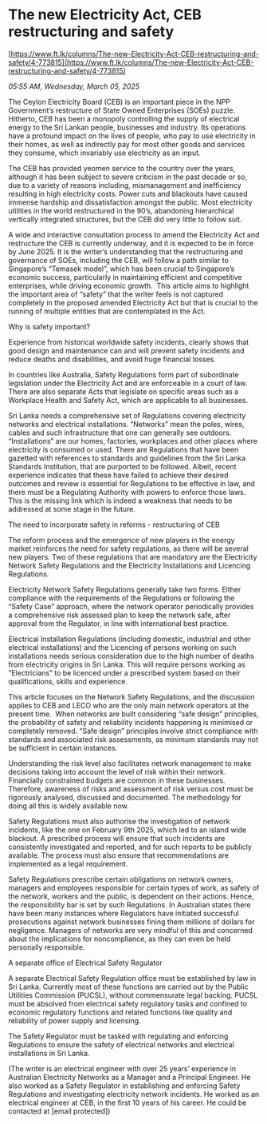 # The new Electricity Act, CEB restructuring and safety

[https://www.ft.lk/columns/The-new-Electricity-Act-CEB-restructuring-and-safety/4-773815](https://www.ft.lk/columns/The-new-Electricity-Act-CEB-restructuring-and-safety/4-773815)

*05:55 AM, Wednesday, March 05, 2025*

The Ceylon Electricity Board (CEB) is an important piece in the NPP Government’s restructure of State Owned Enterprises (SOEs) puzzle. Hitherto, CEB has been a monopoly controlling the supply of electrical energy to the Sri Lankan people, businesses and industry. Its operations have a profound impact on the lives of people, who pay to use electricity in their homes, as well as indirectly pay for most other goods and services they consume, which invariably use electricity as an input.

The CEB has provided yeomen service to the country over the years, although it has been subject to severe criticism in the past decade or so, due to a variety of reasons including, mismanagement and inefficiency resulting in high electricity costs. Power cuts and blackouts have caused immense hardship and dissatisfaction amongst the public. Most electricity utilities in the world restructured in the 90’s, abandoning hierarchical vertically integrated structures, but the CEB did very little to follow suit.

A wide and interactive consultation process to amend the Electricity Act and restructure the CEB is currently underway, and it is expected to be in force by June 2025. It is the writer’s understanding that the restructuring and governance of SOEs, including the CEB, will follow a path similar to Singapore’s “Temasek model”, which has been crucial to Singapore’s economic success, particularly in maintaining efficient and competitive enterprises, while driving economic growth.  This article aims to highlight the important area of “safety” that the writer feels is not captured completely in the proposed amended Electricity Act but that is crucial to the running of multiple entities that are contemplated in the Act.

Why is safety important?

Experience from historical worldwide safety incidents, clearly shows that good design and maintenance can and will prevent safety incidents and reduce deaths and disabilities, and avoid huge financial losses.

In countries like Australia, Safety Regulations form part of subordinate legislation under the Electricity Act and are enforceable in a court of law. There are also separate Acts that legislate on specific areas such as a Workplace Health and Safety Act, which are applicable to all businesses.

Sri Lanka needs a comprehensive set of Regulations covering electricity networks and electrical installations. “Networks” mean the poles, wires, cables and such infrastructure that one can generally see outdoors. “Installations” are our homes, factories, workplaces and other places where electricity is consumed or used. There are Regulations that have been gazetted with references to standards and guidelines from the Sri Lanka Standards Institution, that are purported to be followed. Albeit, recent experience indicates that these have failed to achieve their desired outcomes and review is essential for Regulations to be effective in law, and there must be a Regulating Authority with powers to enforce those laws. This is the missing link which is indeed a weakness that needs to be addressed at some stage in the future.

The need to incorporate safety in reforms - restructuring of CEB

The reform process and the emergence of new players in the energy market reinforces the need for safety regulations, as there will be several new players. Two of these regulations that are mandatory are the Electricity Network Safety Regulations and the Electricity Installations and Licencing Regulations.

Electricity Network Safety Regulations generally take two forms. Either compliance with the requirements of the Regulations or following the “Safety Case” approach, where the network operator periodically provides a comprehensive risk assessed plan to keep the network safe, after approval from the Regulator, in line with international best practice.

Electrical Installation Regulations (including domestic, industrial and other electrical installations) and the Licencing of persons working on such installations needs serious consideration due to the high number of deaths from electricity origins in Sri Lanka. This will require persons working as “Electricians” to be licenced under a prescribed system based on their qualifications, skills and experience.

This article focuses on the Network Safety Regulations, and the discussion applies to CEB and LECO who are the only main network operators at the present time.  When networks are built considering “safe design” principles, the probability of safety and reliability incidents happening is minimised or completely removed. “Safe design” principles involve strict compliance with standards and associated risk assessments, as minimum standards may not be sufficient in certain instances.

Understanding the risk level also facilitates network management to make decisions taking into account the level of risk within their network. Financially constrained budgets are common in these businesses. Therefore, awareness of risks and assessment of risk versus cost must be rigorously analysed, discussed and documented. The methodology for doing all this is widely available now.

Safety Regulations must also authorise the investigation of network incidents, like the one on February 9th 2025, which led to an island wide blackout. A prescribed process will ensure that such incidents are consistently investigated and reported, and for such reports to be publicly available. The process must also ensure that recommendations are implemented as a legal requirement.

Safety Regulations prescribe certain obligations on network owners, managers and employees responsible for certain types of work, as safety of the network, workers and the public, is dependent on their actions. Hence, the responsibility bar is set by such Regulations. In Australian states there have been many instances where Regulators have initiated successful prosecutions against network businesses fining them millions of dollars for negligence. Managers of networks are very mindful of this and concerned about the implications for noncompliance, as they can even be held personally responsible.

A separate office of Electrical Safety Regulator

A separate Electrical Safety Regulation office must be established by law in Sri Lanka. Currently most of these functions are carried out by the Public Utilities Commission (PUCSL), without commensurate legal backing. PUCSL must be absolved from electrical safety regulatory tasks and confined to economic regulatory functions and related functions like quality and reliability of power supply and licensing.

The Safety Regulator must be tasked with regulating and enforcing Regulations to ensure the safety of electrical networks and electrical installations in Sri Lanka.

(The writer is an electrical engineer with over 25 years’ experience in Australian Electricity Networks as a Manager and a Principal Engineer. He also worked as a Safety Regulator in establishing and enforcing Safety Regulations and investigating electricity network incidents. He worked as an electrical engineer at CEB, in the first 10 years of his career. He could be contacted at [email protected])

